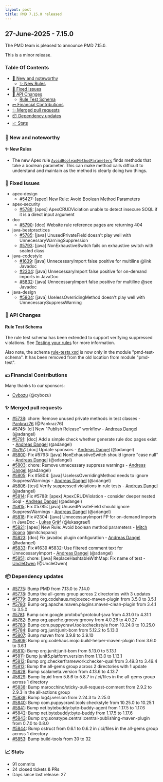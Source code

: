 ```yaml
---
layout: post
title: PMD 7.15.0 released
---
```




## 27-June-2025 - 7.15.0

The PMD team is pleased to announce PMD 7.15.0.

This is a minor release.

### Table Of Contents

* [🚀 New and noteworthy](#new-and-noteworthy)
    * [✨ New Rules](#new-rules)
* [🐛 Fixed Issues](#fixed-issues)
* [🚨 API Changes](#api-changes)
    * [Rule Test Schema](#rule-test-schema)
* [💵 Financial Contributions](#financial-contributions)
* [✨ Merged pull requests](#merged-pull-requests)
* [📦 Dependency updates](#dependency-updates)
* [📈 Stats](#stats)

### 🚀 New and noteworthy

#### ✨ New Rules

* The new Apex rule [`AvoidBooleanMethodParameters`](https://docs.pmd-code.org/pmd-doc-7.15.0/pmd_rules_apex_design.html#avoidbooleanmethodparameters) finds methods that take a
  boolean parameter. This can make method calls difficult to understand and maintain as the method is clearly
  doing two things.

### 🐛 Fixed Issues
* apex-design
  * [#5427](https://github.com/pmd/pmd/issues/5427): \[apex] New Rule: Avoid Boolean Method Parameters
* apex-security
  * [#5788](https://github.com/pmd/pmd/issues/5788): \[apex] ApexCRUDViolation unable to detect insecure SOQL if it is a direct input argument
* doc
  * [#5790](https://github.com/pmd/pmd/issues/5790): \[doc] Website rule reference pages are returning 404
* java-bestpractices
  * [#5785](https://github.com/pmd/pmd/issues/5785): \[java] UnusedPrivateField doesn't play well with UnnecessaryWarningSuppression
  * [#5793](https://github.com/pmd/pmd/issues/5793): \[java] NonExhaustiveSwitch fails on exhaustive switch with sealed class
* java-codestyle
  * [#1639](https://github.com/pmd/pmd/issues/1639): \[java] UnnecessaryImport false positive for multiline @<!-- -->link Javadoc
  * [#2304](https://github.com/pmd/pmd/issues/2304): \[java] UnnecessaryImport false positive for on-demand imports in JavaDoc
  * [#5832](https://github.com/pmd/pmd/issues/5832): \[java] UnnecessaryImport false positive for multiline @<!-- -->see Javadoc
* java-design
  * [#5804](https://github.com/pmd/pmd/issues/5804): \[java] UselessOverridingMethod doesn't play well with UnnecessarySuppressWarning

### 🚨 API Changes

#### Rule Test Schema
The rule test schema has been extended to support verifying suppressed violations.
See [Testing your rules](https://docs.pmd-code.org/pmd-doc-7.15.0/pmd_userdocs_extending_testing.html) for more information.

Also note, the schema [rule-tests.xsd](https://github.com/pmd/pmd/blob/main/pmd-test-schema/src/main/resources/net/sourceforge/pmd/test/schema/rule-tests_1_1_0.xsd)
is now only in the module "pmd-test-schema". It has been removed from the old location from module "pmd-test".

### 💵 Financial Contributions

Many thanks to our sponsors:

* [Cybozu](https://github.com/cybozu) (@cybozu)

### ✨ Merged pull requests
<!-- content will be automatically generated, see /do-release.sh -->
* [#5738](https://github.com/pmd/pmd/pull/5738): chore: Remove unused private methods in test classes - [Pankraz76](https://github.com/Pankraz76) (@Pankraz76)
* [#5745](https://github.com/pmd/pmd/pull/5745): \[ci] New "Publish Release" workflow - [Andreas Dangel](https://github.com/adangel) (@adangel)
* [#5791](https://github.com/pmd/pmd/pull/5791): \[doc] Add a simple check whether generate rule doc pages exist - [Andreas Dangel](https://github.com/adangel) (@adangel)
* [#5797](https://github.com/pmd/pmd/pull/5797): \[doc] Update sponsors - [Andreas Dangel](https://github.com/adangel) (@adangel)
* [#5800](https://github.com/pmd/pmd/pull/5800): Fix #5793: \[java] NonExhaustiveSwitch should ignore "case null" - [Andreas Dangel](https://github.com/adangel) (@adangel)
* [#5803](https://github.com/pmd/pmd/pull/5803): chore: Remove unnecessary suppress warnings - [Andreas Dangel](https://github.com/adangel) (@adangel)
* [#5805](https://github.com/pmd/pmd/pull/5805): Fix #5804: \[java] UselessOverridingMethod needs to ignore SuppressWarnings - [Andreas Dangel](https://github.com/adangel) (@adangel)
* [#5806](https://github.com/pmd/pmd/pull/5806): \[test] Verify suppressed violations in rule tests - [Andreas Dangel](https://github.com/adangel) (@adangel)
* [#5814](https://github.com/pmd/pmd/pull/5814): Fix #5788: \[apex] ApexCRUDViolation - consider deeper nested Soql - [Andreas Dangel](https://github.com/adangel) (@adangel)
* [#5815](https://github.com/pmd/pmd/pull/5815): Fix #5785: \[java] UnusedPrivateField should ignore SuppressWarnings - [Andreas Dangel](https://github.com/adangel) (@adangel)
* [#5818](https://github.com/pmd/pmd/pull/5818): Fix #2304: \[java] UnnecessaryImport FP for on-demand imports in JavaDoc - [Lukas Gräf](https://github.com/lukasgraef) (@lukasgraef)
* [#5821](https://github.com/pmd/pmd/pull/5821): \[apex] New Rule: Avoid boolean method parameters - [Mitch Spano](https://github.com/mitchspano) (@mitchspano)
* [#5823](https://github.com/pmd/pmd/pull/5823): \[doc] Fix javadoc plugin configuration - [Andreas Dangel](https://github.com/adangel) (@adangel)
* [#5833](https://github.com/pmd/pmd/pull/5833): Fix #1639 #5832: Use filtered comment text for UnnecessaryImport - [Andreas Dangel](https://github.com/adangel) (@adangel)
* [#5851](https://github.com/pmd/pmd/pull/5851): chore: \[java] ReplaceHashtableWithMap: Fix name of test - [UncleOwen](https://github.com/UncleOwen) (@UncleOwen)

### 📦 Dependency updates
<!-- content will be automatically generated, see /do-release.sh -->
* [#5775](https://github.com/pmd/pmd/pull/5775): Bump PMD from 7.13.0 to 7.14.0
* [#5778](https://github.com/pmd/pmd/pull/5778): Bump the all-gems group across 2 directories with 3 updates
* [#5779](https://github.com/pmd/pmd/pull/5779): Bump org.codehaus.mojo:exec-maven-plugin from 3.5.0 to 3.5.1
* [#5780](https://github.com/pmd/pmd/pull/5780): Bump org.apache.maven.plugins:maven-clean-plugin from 3.4.1 to 3.5.0
* [#5781](https://github.com/pmd/pmd/pull/5781): Bump com.google.protobuf:protobuf-java from 4.31.0 to 4.31.1
* [#5782](https://github.com/pmd/pmd/pull/5782): Bump org.apache.groovy:groovy from 4.0.26 to 4.0.27
* [#5783](https://github.com/pmd/pmd/pull/5783): Bump com.puppycrawl.tools:checkstyle from 10.24.0 to 10.25.0
* [#5784](https://github.com/pmd/pmd/pull/5784): Bump org.junit:junit-bom from 5.12.2 to 5.13.0
* [#5807](https://github.com/pmd/pmd/pull/5807): Bump maven from 3.9.8 to 3.9.10
* [#5809](https://github.com/pmd/pmd/pull/5809): Bump org.codehaus.mojo:build-helper-maven-plugin from 3.6.0 to 3.6.1
* [#5810](https://github.com/pmd/pmd/pull/5810): Bump org.junit:junit-bom from 5.13.0 to 5.13.1
* [#5811](https://github.com/pmd/pmd/pull/5811): Bump junit5.platform.version from 1.13.0 to 1.13.1
* [#5812](https://github.com/pmd/pmd/pull/5812): Bump org.checkerframework:checker-qual from 3.49.3 to 3.49.4
* [#5813](https://github.com/pmd/pmd/pull/5813): Bump the all-gems group across 2 directories with 1 update
* [#5828](https://github.com/pmd/pmd/pull/5828): Bump scalameta.version from 4.13.6 to 4.13.7
* [#5829](https://github.com/pmd/pmd/pull/5829): Bump liquid from 5.8.6 to 5.8.7 in /.ci/files in the all-gems group across 1 directory
* [#5838](https://github.com/pmd/pmd/pull/5838): Bump marocchino/sticky-pull-request-comment from 2.9.2 to 2.9.3 in the all-actions group
* [#5839](https://github.com/pmd/pmd/pull/5839): Bump log4j.version from 2.24.3 to 2.25.0
* [#5840](https://github.com/pmd/pmd/pull/5840): Bump com.puppycrawl.tools:checkstyle from 10.25.0 to 10.25.1
* [#5841](https://github.com/pmd/pmd/pull/5841): Bump net.bytebuddy:byte-buddy-agent from 1.17.5 to 1.17.6
* [#5842](https://github.com/pmd/pmd/pull/5842): Bump net.bytebuddy:byte-buddy from 1.17.5 to 1.17.6
* [#5843](https://github.com/pmd/pmd/pull/5843): Bump org.sonatype.central:central-publishing-maven-plugin from 0.7.0 to 0.8.0
* [#5844](https://github.com/pmd/pmd/pull/5844): Bump ostruct from 0.6.1 to 0.6.2 in /.ci/files in the all-gems group across 1 directory
* [#5853](https://github.com/pmd/pmd/pull/5853): Bump build-tools from 30 to 32

### 📈 Stats
<!-- content will be automatically generated, see /do-release.sh -->
* 91 commits
* 24 closed tickets & PRs
* Days since last release: 27
